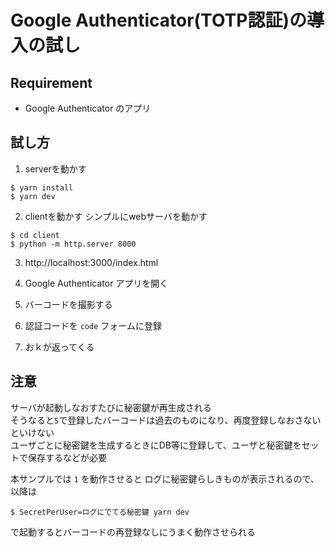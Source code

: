 # Google Authenticator(TOTP認証)の導入の試し

## Requirement
- Google Authenticator のアプリ

## 試し方

1. serverを動かす
```
$ yarn install
$ yarn dev
```

2. clientを動かす
シンプルにwebサーバを動かす
```
$ cd client
$ python -m http.server 8000
```

3. http://localhost:3000/index.html

4. Google Authenticator アプリを開く

5. バーコードを撮影する

6. 認証コードを `code` フォームに登録

7. おｋが返ってくる

## 注意
サーバが起動しなおすたびに秘密鍵が再生成される    
そうなると`5`で登録したバーコードは過去のものになり、再度登録しなおさないといけない     
ユーザごとに秘密鍵を生成するときにDB等に登録して、ユーザと秘密鍵をセットで保存するなどが必要

本サンプルでは `1` を動作させると ログに秘密鍵らしきものが表示されるので、以降は

```
$ SecretPerUser=ログにでてる秘密鍵 yarn dev
```

で起動するとバーコードの再登録なしにうまく動作させられる
